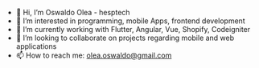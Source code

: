 - 👋 Hi, I’m Oswaldo Olea - hesptech
- 👀 I’m interested in programming, mobile Apps, frontend development
- 🌱 I’m currently working with Flutter, Angular, Vue, Shopify, Codeigniter
- 💞️ I’m looking to collaborate on projects regarding mobile and web applications
- 📫 How to reach me: olea.oswaldo@gmail.com

<!---
hesptech/hesptech is a ✨ special ✨ repository because its `README.md` (this file) appears on your GitHub profile.
You can click the Preview link to take a look at your changes.
--->
